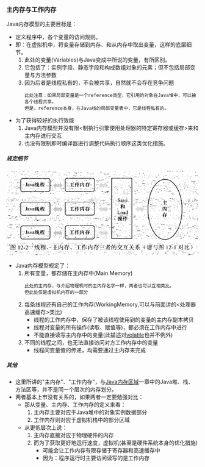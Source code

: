 ### 主内存与工作内存

Java内存模型的主要目标是：
* 定义程序中，各个变量的访问规则。
* 即：在虚拟机中，将变量存储到内存、和从内存中取出变量，这样的底层细节。
    1. 此处的变量(Variables)与Java变成中所说的变量，有所区别。
    2. 它包括了：实例字段、静态字段和构成数组对象的元素；但不包括局部变量与方法参数
    3. 因为后者是线程私有的，不会被共享，自然就不会存在竞争问题
        ```
        此处注意：如果局部变量是一个reference类型，它引用的对象在Java堆中，可以被各个线程共享。
        但是，reference本身，在Java栈的局部变量表中，它是线程私有的。
        ```
* 为了获得较好的执行效能
    1. Java内存模型并没有限<制执行引擎使用处理器的特定寄存器或缓存>来和主内存进行交互
    2. 也没有限制即时编译器进行调整代码执行顺序这类优化措施。

##### 规定细节

![线程、主内存、工作内存](../img/Main&Work.png)

* Java内存模型规定了：
    1. 所有变量，都存储在主内存中(Main Memory)
        ```
        此处的主内存，与介绍物理机时的主内存名字一样，两者也可以互相类比。
        但此处仅是虚拟机内存的一部分
        ```
    2. 每条线程还有自己的工作内存(WorkingMemory,可以与前面讲的<处理器高速缓存>类比)
        * 线程的工作内存中，保存了被该线程使用到的变量的主内存副本拷贝
        * 线程对变量的所有操作(读取、赋值等)，都必须在工作内存中进行
        * 不能直接读写主内存中的变量(此描述对[volatile](Volatile.md)也并不例外)
    3. 不同的线程之间，也无法直接访问对方工作内存中的变量
        * 线程间变量值的传递，均需要通过主内存来完成

##### 其他

* 这里所讲的"主内存"、"工作内存"，与[Java内存区域]()一章中的Java堆、栈、方法区等，并不是同一个层次的内存划分。
* 两者基本上市没有关系的，如果两者一定要勉强对比：
    * 那从变量、主内存、工作内存的定义来看：
        1. 主内存主要对应于Java堆中的对象实例数据部分
        2. 工作内存则对应于虚拟机栈中的部分区域
    * 从更低层次上说：
        1. 主内存直接对应于物理硬件的内存
        2. 而为了获取更好地运行速度，虚拟机(甚至是硬件系统本身的优化措施)
            * 可能会让工作内存有限存储于寄存器和高速缓存中
            * 因为：程序运行时主要访问读写的是工作内存